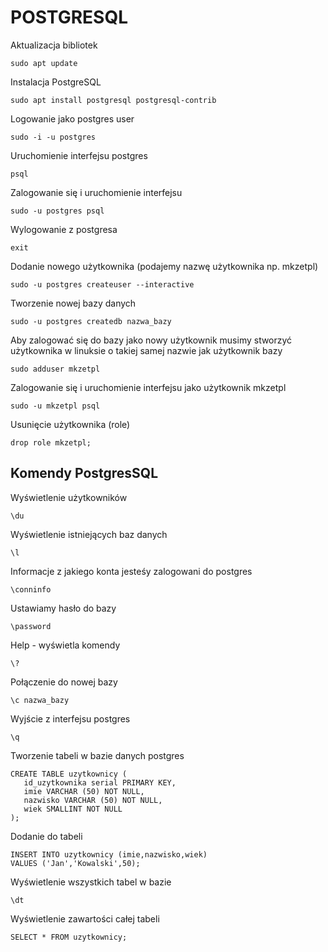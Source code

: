 # POSTGRESQL

Aktualizacja bibliotek

```
sudo apt update
```

Instalacja PostgreSQL

```
sudo apt install postgresql postgresql-contrib
```

Logowanie jako postgres user

```
sudo -i -u postgres
```

Uruchomienie interfejsu postgres

```
psql
```

Zalogowanie się i uruchomienie interfejsu

```
sudo -u postgres psql
```

Wylogowanie z postgresa

```
exit
```

Dodanie nowego użytkownika (podajemy nazwę użytkownika np. mkzetpl)

```
sudo -u postgres createuser --interactive
```

Tworzenie nowej bazy danych

```
sudo -u postgres createdb nazwa_bazy
```

Aby zalogować się do bazy jako nowy użytkownik musimy stworzyć użytkownika w linuksie o takiej samej nazwie jak użytkownik bazy

```
sudo adduser mkzetpl
```

Zalogowanie się i uruchomienie interfejsu jako użytkownik mkzetpl

```
sudo -u mkzetpl psql
```

Usunięcie użytkownika (role)

```
drop role mkzetpl;
```

## Komendy PostgresSQL

Wyświetlenie użytkowników

```
\du
```

Wyświetlenie istniejących baz danych

```
\l
```

Informacje z jakiego konta jesteśy zalogowani do postgres

```
\conninfo
```

Ustawiamy hasło do bazy

```
\password
```

Help - wyświetla komendy

```
\?
```

Połączenie do nowej bazy

```
\c nazwa_bazy
```

Wyjście z interfejsu postgres

```
\q
```

Tworzenie tabeli w bazie danych postgres

```
CREATE TABLE uzytkownicy (
   id_uzytkownika serial PRIMARY KEY,
   imie VARCHAR (50) NOT NULL,
   nazwisko VARCHAR (50) NOT NULL,
   wiek SMALLINT NOT NULL
);
```

Dodanie do tabeli

```
INSERT INTO uzytkownicy (imie,nazwisko,wiek)
VALUES ('Jan','Kowalski',50);
```

Wyświetlenie wszystkich tabel w bazie

```
\dt
```

Wyświetlenie zawartości całej tabeli

```
SELECT * FROM uzytkownicy;
```

